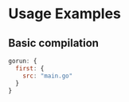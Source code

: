 # Usage Examples

## Basic compilation

```javascript
gorun: {
  first: {
    src: "main.go"
  }
}
```